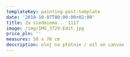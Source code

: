 ```yaml
---
templateKey: painting-post.template
date: '2018-10-07T00:00:00+02:00'
title: Za siedmioma... 1117
image: /img/IMG_3729-Edit.jpg
price_pln: ''
measures: 50 x 70 cm
description: olej na płótnie / oil on canvas
---
```


